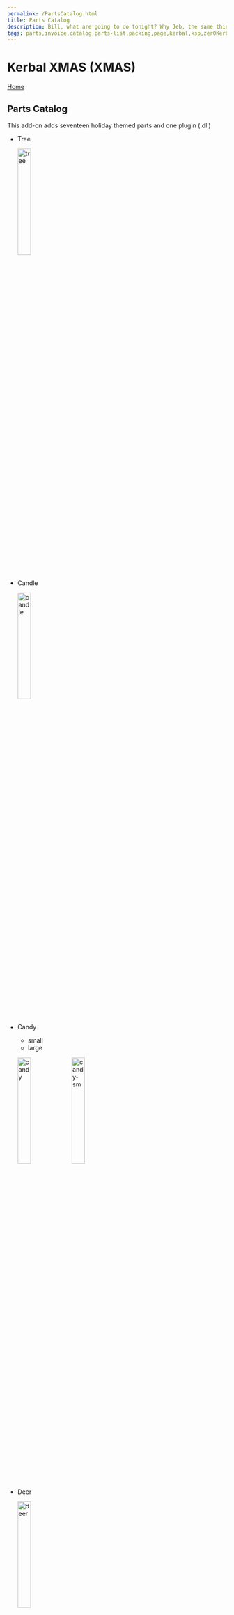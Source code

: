 ```yaml
---
permalink: /PartsCatalog.html
title: Parts Catalog
description: Bill, what are going to do tonight? Why Jeb, the same thing we do every night, Take over the world!
tags: parts,invoice,catalog,parts-list,packing,page,kerbal,ksp,zer0Kerbal,zedK
---
```

<!-- PartsCatalog.md v1.1.4.1
Kerbal XMAS (XMAS)
created: 01 Feb 2022
updated: 01 Oct 2022 -->

<script src="https://kit.fontawesome.com/0ea5493613.js" crossorigin="anonymous"></script>
<i class="fa-solid fa-explosion fa-beat-fade fa-3x" style="--fa-beat-fade-opacity: 0.1; --fa-beat-fade-scale: 1.25;color: #FF7E03" ></i>

# Kerbal XMAS (XMAS)

[Home](./index.md)

## Parts Catalog

This add-on adds seventeen holiday themed parts and one plugin (.dll)

* Tree

  <img src="https://raw.githubusercontent.com/zer0Kerbal/KerbalXMAS/master/docs/thumbs\xmas-tree_icon.png" alt="tree" width="25%" height="25%" /> 

* Candle

  <img src="https://raw.githubusercontent.com/zer0Kerbal/KerbalXMAS/master/docs/thumbs\xmas-candle_icon.png" alt="candle" width="25%" height="25%" /> 

* Candy
  * small
  * large

  <img src="https://raw.githubusercontent.com/zer0Kerbal/KerbalXMAS/master/docs/thumbs\xmas-candy_icon.png" alt="candy" width="25%" height="25%" /> <img src="https://raw.githubusercontent.com/zer0Kerbal/KerbalXMAS/master/docs/thumbs\xmas-candy-sm_icon.png" alt="candy-sm" width="25%" height="25%" /> 

* Deer

  <img src="https://raw.githubusercontent.com/zer0Kerbal/KerbalXMAS/master/docs/thumbs\xmas-deer_icon.png" alt="deer" width="25%" height="25%" /> 

* Feed Line
* Reins

  <img src="https://raw.githubusercontent.com/zer0Kerbal/KerbalXMAS/master/docs/thumbs\xmas-fuelline_icon.png" alt="fuelline" width="25%" height="25%" /> <img src="https://raw.githubusercontent.com/zer0Kerbal/KerbalXMAS/master/docs/thumbs\xmas-strutconnector_icon.png" alt="strutconnector" width="25%" height="25%" />

* List

  <img src="https://raw.githubusercontent.com/zer0Kerbal/KerbalXMAS/master/docs/thumbs\xmas-list_icon.png" alt="list" width="25%" height="25%" /> 

* Presents
  * 1.25m
  * 2.5m

  <img src="https://raw.githubusercontent.com/zer0Kerbal/KerbalXMAS/master/docs/thumbs\xmas-present-125_icon.png" alt="present-125" width="25%" height="25%" /> <img src="https://raw.githubusercontent.com/zer0Kerbal/KerbalXMAS/master/docs/thumbs\xmas-present-250_icon.png" alt="present-250" width="25%" height="25%" /> 

* Santa K.'s Hat
  * 0.625m
  * 1.25m
  * 2.50m

  <img src="https://raw.githubusercontent.com/zer0Kerbal/KerbalXMAS/master/docs/thumbs\xmas-santasHat-125_icon.png" alt="santasHat-125" width="25%" height="25%" /> <img src="https://raw.githubusercontent.com/zer0Kerbal/KerbalXMAS/master/docs/thumbs\xmas-santasHat-250_icon.png" alt="santasHat-250" width="25%" height="25%" />  <img src="https://raw.githubusercontent.com/zer0Kerbal/KerbalXMAS/master/docs/thumbs\xmas-santasHat-0625_icon.png" alt="santasHat-0625" width="25%" height="25%" /> 

* Broken Ornament
  * 2.50m
  * 5.0m

  <img src="https://raw.githubusercontent.com/zer0Kerbal/KerbalXMAS/master/docs/thumbs\xmas-shield-250_icon.png" alt="shield-250" width="25%" height="25%" /> <img src="https://raw.githubusercontent.com/zer0Kerbal/KerbalXMAS/master/docs/thumbs\xmas-shield-500_icon.png" alt="shield-500" width="25%" height="25%" /> 

* Stocking
  * small
  * large

  <img src="https://raw.githubusercontent.com/zer0Kerbal/KerbalXMAS/master/docs/thumbs\xmas-stocking_icon.png" alt="stocking" width="25%" height="25%" /> <img src="https://raw.githubusercontent.com/zer0Kerbal/KerbalXMAS/master/docs/thumbs\xmas-stocking-sm_icon.png" alt="stocking-sm" width="25%" height="25%" /> 

---

[top](#parts-catalog)

<!-- this file CC BY-ND 4.0 by zer0Kerbal -->
